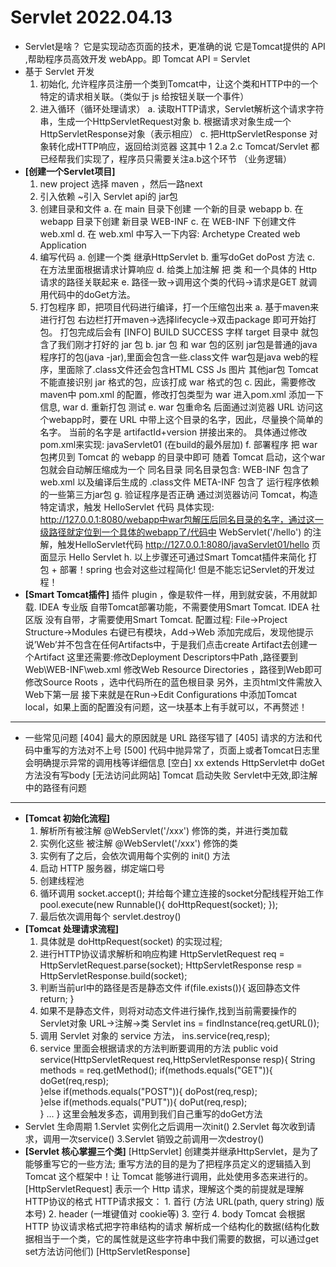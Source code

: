 # Servlet 2022.04.13
+ Servlet是啥？
    它是实现动态页面的技术，更准确的说 它是Tomcat提供的 API ,帮助程序员高效开发 webApp。即 Tomcat API = Servlet
+ 基于 Servlet 开发
    1. 初始化, 允许程序员注册一个类到Tomcat中，让这个类和HTTP中的一个特定的请求相关联。（类似于 js 给按钮关联一个事件）
    2. 进入循环（循环处理请求）
        a. 读取HTTP请求，Servlet解析这个请求字符串，生成一个HttpServletRequest对象
        b. 根据请求对象生成一个HttpServletResponse对象（表示相应）
        c. 把HttpServletResponse 对象转化成HTTP响应，返回给浏览器
        这其中 1 2.a 2.c Tomcat/Servlet 都已经帮我们实现了，程序员只需要关注a.b这个环节 （业务逻辑）
+ **[创建一个Servlet项目]**
    1. new project 选择 maven ，然后一路next
    2. 引入依赖 ~引入 Servlet api的 jar包
    3. 创建目录和文件 
        a. 在 main 目录下创建 一个新的目录 webapp
        b. 在 webapp 目录下创建 新目录 WEB-INF
        c. 在 WEB-INF 下创建文件 web.xml
        d. 在 web.xml 中写入一下内容:
            <web-app>
                <display-name>Archetype Created web Application</display-name>
            </web-app>
    4. 编写代码
        a. 创建一个类 继承HttpServlet
        b. 重写doGet doPost 方法
        c. 在方法里面根据请求计算响应
        d. 给类上加注解 把 类 和一个具体的 Http 请求的路径关联起来
        e. 路径一致->调用这个类的代码->请求是GET 就调用代码中的doGet方法。      
    5. 打包程序 即，把项目代码进行编译，打一个压缩包出来
        a. 基于maven来进行打包
             右边栏打开maven->选择lifecycle->双击package 即可开始打包。
             打包完成后会有 [INFO] BUILD SUCCESS 字样
             target 目录中 就包含了我们刚才打好的 jar 包 
        b. jar 包 和 war 包的区别
             jar包是普通的java程序打的包(java -jar),里面会包含一些.class文件
             war包是java web的程序，里面除了.class文件还会包含HTML CSS Js 图片 其他jar包
             Tomcat 不能直接识别 jar 格式的包，应该打成 war 格式的包
        c. 因此，需要修改maven中 pom.xml 的配置，修改打包类型为 war
             进入pom.xml 添加一下信息,
             <!--  修改打包信息  -->
             <packaging>war</packaging>
        d. 重新打包 测试
        e. war 包重命名
             后面通过浏览器 URL 访问这个webapp时，要在 URL 中带上这个目录的名字，因此，尽量换个简单的名字。
             当前的名字是 artifactId+version 拼接出来的。
             具体通过修改pom.xml来实现:
             <!--  对war包重命名  -->
              <build>
                <finalName>javaServlet01</finalName> (在build的最外层加)
              </build>
        f. 部署程序
             把 war 包拷贝到 Tomcat 的 webapp 的目录中即可
             随着 Tomcat 启动，这个war包就会自动解压缩成为一个 同名目录
             同名目录包含: WEB-INF 包含了 web.xml 以及编译后生成的 .class文件 
                         META-INF 包含了 运行程序依赖的一些第三方jar包
        g. 验证程序是否正确
             通过浏览器访问 Tomcat，构造特定请求，触发 HelloServlet 代码
             具体实现:
                http://127.0.0.1:8080/webapp中war包解压后同名目录的名字，通过这一级路径就定位到一个具体的webapp了/代码中 WebServlet('/hello') 的注解，触发HelloServlet代码
                http://127.0.0.1:8080/javaServlet01/hello
             页面显示
                Hello Servlet
        h. 以上步骤还可通过Smart Tomcat插件来简化 打包 + 部署！spring 也会对这些过程简化! 但是不能忘记Servlet的开发过程！
+ **[Smart Tomcat插件]**
    插件 plugin ，像是软件一样，用到就安装，不用就卸载.
    IDEA 专业版 自带Tomcat部署功能，不需要使用Smart Tomcat.
    IDEA 社区版 没有自带，才需要使用Smart Tomcat.
    配置过程:
        File->Project Structure->Modules 右键已有模块，Add->Web
        添加完成后，发现他提示说’Web’并不包含在任何Artifacts中，于是我们点击create Artifact去创建一个Artifact
        这里还需要:修改Deployment Descriptors中Path ,路径要到Web\WEB-INF\web.xml
                 修改Web Resource Directories ，路径到Web即可
                 修改Source Roots ，选中代码所在的蓝色根目录
                 另外，主页html文件需放入Web下第一层
        接下来就是在Run->Edit Configurations 中添加Tomcat local，如果上面的配置没有问题，这一块基本上有手就可以，不再赘述！
---
+ 一些常见问题
    [404] 最大的原因就是 URL 路径写错了
    [405] 请求的方法和代码中重写的方法对不上号 
    [500] 代码中抛异常了，页面上或者Tomcat日志里会明确提示异常的调用栈等详细信息
    [空白] xx extends HttpServlet中 doGet方法没有写body
    [无法访问此网站] Tomcat 启动失败  Servlet中<url pattern>无效,即注解中的路径有问题
---
+ **[Tomcat 初始化流程]**
    1. 解析所有被注解 @WebServlet('/xxx') 修饰的类，并进行类加载
    2. 实例化这些 被注解 @WebServlet('/xxx') 修饰的类
    3. 实例有了之后，会依次调用每个实例的 init() 方法
    4. 启动 HTTP 服务器，绑定端口号
    5. 创建线程池
    6. 循环调用 socket.accept(); 并给每个建立连接的socket分配线程开始工作 
        pool.execute(new Runnable(){
            doHttpRequest(socket);
            });
    7. 最后依次调用每个 servlet.destroy() 
+ **[Tomcat 处理请求流程]**
    1. 具体就是 doHttpRequest(socket) 的实现过程;
    2. 进行HTTP协议请求解析和响应构建
        HttpServletRequest req = HttpServletRequest.parse(socket);
        HttpServletResponse resp = HttpServletResponse.build(socket);
    3. 判断当前url中的路径是否是静态文件
        if(file.exists()){
            返回静态文件
            return;
        }
    4. 如果不是静态文件，则将对动态文件进行操作,找到当前需要操作的Servlet对象
        URL->注解->类
        Servlet ins = findInstance(req.getURL());
    5. 调用 Servlet 对象的 service 方法，
        ins.service(req,resp);
    6. service 里面会根据请求的方法判断要调用的方法
        public void service(HttpServletRequest req,HttpServletResponse resp){
            String methods = req.getMethod();
            if(methods.equals("GET")){
                doGet(req,resp);            
            }else if(methods.equals("POST")){
                doPost(req,resp);            
            }else if(methods.equals("PUT")){
                doPut(req,resp);            
            }
            ...
        }
        这里会触发多态，调用到我们自己重写的doGet方法
+ Servlet 生命周期
    1.Servlet 实例化之后调用一次init()
    2.Servlet 每次收到请求，调用一次service()
    3.Servlet 销毁之前调用一次destroy()
+ **[Servlet 核心掌握三个类]**
    [HttpServlet] 创建类并继承HttpServlet，是为了能够重写它的一些方法;
                  重写方法的目的是为了把程序员定义的逻辑插入到 Tomcat 这个框架中！让 Tomcat 能够进行调用，此处使用多态来进行的。
    [HttpServletRequest] 表示一个 Http 请求，理解这个类的前提就是理解HTTP协议的格式
                          HTTP请求报文：
                          1. 首行 (方法 URL(path, query string) 版本号)
                          2. header (一堆键值对 cookie等)
                          3. 空行
                          4. body
                          Tomcat 会根据 HTTP 协议请求格式把字符串结构的请求 解析成一个结构化的数据(结构化数据相当于一个类，它的属性就是这些字符串中我们需要的数据，可以通过get set方法访问他们) 
    [HttpServletResponse] 
    
        
    
    
    